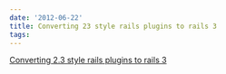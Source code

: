 ```yaml
---
date: '2012-06-22'
title: Converting 23 style rails plugins to rails 3
tags: 
---
```

<a href="http://code.coneybeare.net/how-to-convert-simple-rails-23-style-plugins">Converting 2.3 style rails plugins to rails 3</a><br/>

